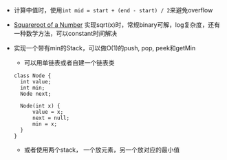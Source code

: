 - 计算中值时，使用`int mid = start + (end - start) / 2`来避免overflow

- [Squareroot of a Number](http://www.ardendertat.com/2012/01/26/programming-interview-questions-27-squareroot-of-a-number/)
实现sqrt(x)时，常规binary可解，log复杂度，还有一种数学方法，可以constant时间解决

- 实现一个带有min的Stack，可以做O(1)的push, pop, peek和getMin 

  - 可以用单链表或者自建一个链表类
  ```
  class Node {
  	int value;
  	int min;
  	Node next;
   
  	Node(int x) {
  		value = x;
  		next = null;
  		min = x;
  	}
  }
  ```
  
  - 或者使用两个stack， 一个放元素，另一个放对应的最小值
  
